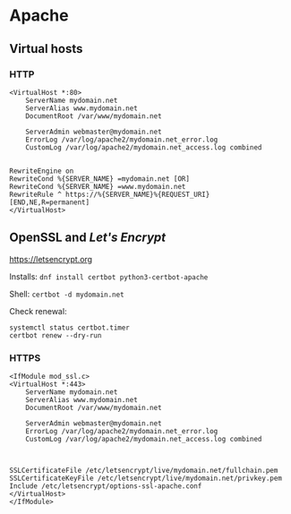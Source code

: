 # Apache

## Virtual hosts

### HTTP

```
<VirtualHost *:80>
	ServerName mydomain.net
	ServerAlias www.mydomain.net
	DocumentRoot /var/www/mydomain.net

	ServerAdmin webmaster@mydomain.net
	ErrorLog /var/log/apache2/mydomain.net_error.log
	CustomLog /var/log/apache2/mydomain.net_access.log combined


RewriteEngine on
RewriteCond %{SERVER_NAME} =mydomain.net [OR]
RewriteCond %{SERVER_NAME} =www.mydomain.net
RewriteRule ^ https://%{SERVER_NAME}%{REQUEST_URI} [END,NE,R=permanent]
</VirtualHost>
```

## OpenSSL and _Let's Encrypt_

https://letsencrypt.org

Installs: `dnf install certbot python3-certbot-apache`

Shell: `certbot -d mydomain.net`

Check renewal: 
```
systemctl status certbot.timer
certbot renew --dry-run
```

### HTTPS

```
<IfModule mod_ssl.c>
<VirtualHost *:443>
	ServerName mydomain.net
	ServerAlias www.mydomain.net
	DocumentRoot /var/www/mydomain.net

	ServerAdmin webmaster@mydomain.net
	ErrorLog /var/log/apache2/mydomain.net_error.log
	CustomLog /var/log/apache2/mydomain.net_access.log combined



SSLCertificateFile /etc/letsencrypt/live/mydomain.net/fullchain.pem
SSLCertificateKeyFile /etc/letsencrypt/live/mydomain.net/privkey.pem
Include /etc/letsencrypt/options-ssl-apache.conf
</VirtualHost>
</IfModule>
```


